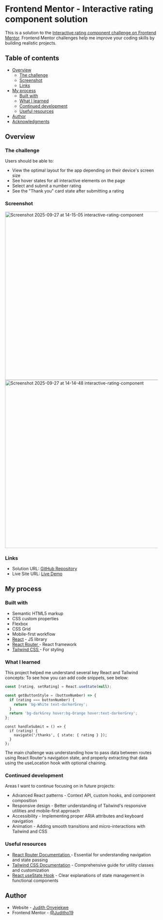 # Frontend Mentor - Interactive rating component solution

This is a solution to the [Interactive rating component challenge on Frontend Mentor](https://www.frontendmentor.io/challenges/interactive-rating-component-koxpeBUmI). Frontend Mentor challenges help me improve your coding skills by building realistic projects.
## Table of contents

- [Overview](#overview)
  - [The challenge](#the-challenge)
  - [Screenshot](#screenshot)
  - [Links](#links)
- [My process](#my-process)
  - [Built with](#built-with)
  - [What I learned](#what-i-learned)
  - [Continued development](#continued-development)
  - [Useful resources](#useful-resources)
- [Author](#author)
- [Acknowledgments](#acknowledgments)


## Overview

### The challenge

Users should be able to:

- View the optimal layout for the app depending on their device's screen size
- See hover states for all interactive elements on the page
- Select and submit a number rating
- See the "Thank you" card state after submitting a rating

### Screenshot


<img width="1280" height="555" alt="Screenshot 2025-09-27 at 14-15-05 interactive-rating-component" src="https://github.com/user-attachments/assets/fb66f8d3-7ce3-4782-bb94-ceb3750fcd0d" />
<img width="1280" height="555" alt="Screenshot 2025-09-27 at 14-14-48 interactive-rating-component" src="https://github.com/user-attachments/assets/28d3b525-b694-42a2-b097-95791a949c8e" />

### Links

- Solution URL: [GitHub Repository](https://github.com/Juditho19/interactive-rating-component)
- Live Site URL: [Live Demo](https://your-live-site-url.com)

## My process

### Built with

- Semantic HTML5 markup
- CSS custom properties
- Flexbox
- CSS Grid
- Mobile-first workflow
- [React](https://reactjs.org/) - JS library
- [React Router ](https://reactrouter.com/) - React framework
- [Tailwind CSS ](https://tailwindcss.com/) - For styling


### What I learned

This project helped me understand several key React and Tailwind concepts:
To see how you can add code snippets, see below:

```jsx
const [rating, setRating] = React.useState(null);

const getButtonStyle = (buttonNumber) => {
  if (rating === buttonNumber) {
    return 'bg-White text-darkerGrey';
  }
  return 'bg-darkGrey hover:bg-Orange hover:text-darkerGrey';
};
```
```React Router Navigation with State:
const handleSubmit = () => {
  if (rating) {
    navigate('/thanks', { state: { rating } });
  }
};
```
The main challenge was understanding how to pass data between routes using React Router's navigation state, and properly extracting that data using the useLocation hook with optional chaining.

### Continued development

Areas I want to continue focusing on in future projects:

- Advanced React patterns - Context API, custom hooks, and component composition
- Responsive design - Better understanding of Tailwind's responsive utilities and mobile-first approach
- Accessibility - Implementing proper ARIA attributes and keyboard navigation
- Animation - Adding smooth transitions and micro-interactions with Tailwind and CSS

### Useful resources

- [React Router Documentation ](https://reactrouter.com/en/main) - Essential for understanding navigation and state passing
- [Tailwind CSS Documentation](https://tailwindcss.com/docs) - Comprehensive guide for utility classes and customization
- [React useState Hook](https://react.dev/reference/react/useState) - Clear explanations of state management in functional components


## Author

- Website - [Judith Onyejekwe](https://judithonyejekwe.my.canva.site/my-portfolio-website)
- Frontend Mentor - [@Juditho19](https://www.frontendmentor.io/profile/Juditho19)

